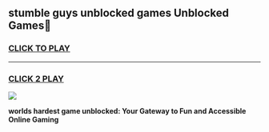 
## stumble guys unblocked games Unblocked Games👋
<h3>
<a href="https://premium.freeplayer.one?title=stumble_guys_unblocked_games&ref=16F">CLICK TO PLAY</a></h3>
<hr>

<h3>
<a href="https://premium.freeplayer.one?title=stumble_guys_unblocked_games&ref=16F">CLICK 2 PLAY</a>
  
</h3>

<a href="https://premium.freeplayer.one?title=stumble_guys_unblocked_games&ref=16F/"><img src="https://clearcache.store/games.png"></a>


**worlds hardest game unblocked: Your Gateway to Fun and Accessible Online Gaming**
